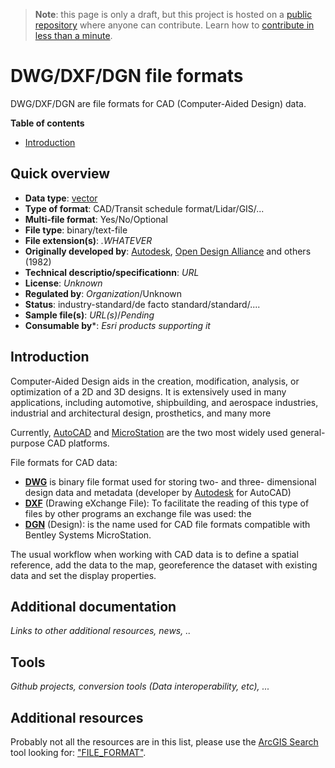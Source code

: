 > **Note**: this page is only a draft, but this project is hosted on a [public repository](https://github.com/hhkaos/awesome-arcgis) where anyone can contribute. Learn how to [contribute in less than a minute](https://github.com/hhkaos/awesome-arcgis/blob/master/CONTRIBUTING.md#contributions).

# DWG/DXF/DGN file formats

DWG/DXF/DGN are file formats for CAD (Computer-Aided Design) data.

<!-- START doctoc generated TOC please keep comment here to allow auto update -->
<!-- DON'T EDIT THIS SECTION, INSTEAD RE-RUN doctoc TO UPDATE -->
**Table of contents**

- [Introduction](#introduction)

<!-- END doctoc generated TOC please keep comment here to allow auto update -->

## Quick overview

* **Data type**: [vector](../../../data-types/vector/README.md)
* **Type of format**: CAD/Transit schedule format/Lidar/GIS/...
* **Multi-file format**: Yes/No/Optional
* **File type**: binary/text-file
* **File extension(s)**: *.WHATEVER*
* **Originally developed by**: [Autodesk](https://en.wikipedia.org/wiki/Autodesk), [Open Design Alliance](https://en.wikipedia.org/wiki/Open_Design_Alliance) and others (1982)
* **Technical descriptio/specificationn**: *URL*
* **License**: *Unknown*
* **Regulated by**: *Organization*/Unknown
* **Status**: industry-standard/de facto standard/standard/....
* **Sample file(s)**: *URL(s)*/*Pending*
* **Consumable by***: *Esri products supporting it*

## Introduction

Computer-Aided Design aids in the creation, modification, analysis, or optimization of a 2D and 3D designs. It is extensively used in many applications, including automotive, shipbuilding, and aerospace industries, industrial and architectural design, prosthetics, and many more

Currently, [AutoCAD](https://en.wikipedia.org/wiki/AutoCAD) and [MicroStation](https://en.wikipedia.org/wiki/MicroStation) are the two most widely used general-purpose CAD platforms.

File formats for CAD data:

* **[DWG](https://en.wikipedia.org/wiki/.dwg)** is binary file format used for storing two- and three- dimensional design data and metadata (developer by [Autodesk](https://en.wikipedia.org/wiki/Autodesk) for AutoCAD)
* **[DXF](https://en.wikipedia.org/wiki/AutoCAD_DXF)** (Drawing eXchange File): To facilitate the reading of this type of files by other programs an exchange file was used: the
* **[DGN](https://en.wikipedia.org/wiki/DGN)** (Design): is the name used for CAD file formats compatible with Bentley Systems MicroStation.

The usual workflow when working with CAD data is to define a spatial reference, add the data to the map, georeference the dataset with existing data and set the display properties.

## Additional documentation

*Links to other additional resources, news, ..*

## Tools

*Github projects, conversion tools (Data interoperability, etc), ...*

## Additional resources

Probably not all the resources are in this list, please use the [ArcGIS Search](https://esri-es.github.io/arcgis-search/) tool looking for: ["FILE_FORMAT"](https://esri-es.github.io/arcgis-search/?search="FILE_FORMAT"&utm_campaign=awesome-list&utm_source=awesome-list&utm_medium=page).
